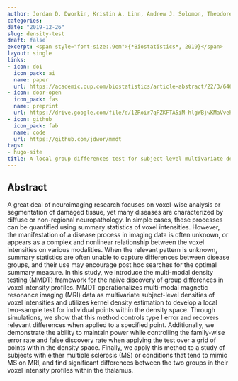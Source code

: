 ```yaml
---
author: Jordan D. Dworkin, Kristin A. Linn, Andrew J. Solomon, Theodore D. Satterthwaite, Armin Raznahan, Rohit Bakshi & Russell T. Shinohara
categories:
date: "2019-12-26"
slug: density-test
draft: false
excerpt: <span style="font-size:.9em">{*Biostatistics*, 2019}</span>
layout: single
links:
- icon: doi
  icon_pack: ai
  name: paper
  url: https://academic.oup.com/biostatistics/article-abstract/22/3/646/5687017
- icon: door-open
  icon_pack: fas
  name: preprint
  url: https://drive.google.com/file/d/1ZRoir7qPZKFTA5iM-hlgWBjwKMaVveh_/view
- icon: github
  icon_pack: fab
  name: code
  url: https://github.com/jdwor/mmdt
tags:
- hugo-site
title: A local group differences test for subject-level multivariate density neuroimaging outcomes
---
```


## Abstract

A great deal of neuroimaging research focuses on voxel-wise analysis or segmentation of damaged tissue, yet many diseases are characterized by diffuse or non-regional neuropathology. In simple cases, these processes can be quantified using summary statistics of voxel intensities. However, the manifestation of a disease process in imaging data is often unknown, or appears as a complex and nonlinear relationship between the voxel intensities on various modalities. When the relevant pattern is unknown, summary statistics are often unable to capture differences between disease groups, and their use may encourage post hoc searches for the optimal summary measure. In this study, we introduce the multi-modal density testing (MMDT) framework for the naive discovery of group differences in voxel intensity profiles. MMDT operationalizes multi-modal magnetic resonance imaging (MRI) data as multivariate subject-level densities of voxel intensities and utilizes kernel density estimation to develop a local two-sample test for individual points within the density space. Through simulations, we show that this method controls type I error and recovers relevant differences when applied to a specified point. Additionally, we demonstrate the ability to maintain power while controlling the family-wise error rate and false discovery rate when applying the test over a grid of points within the density space. Finally, we apply this method to a study of subjects with either multiple sclerosis (MS) or conditions that tend to mimic MS on MRI, and find significant differences between the two groups in their voxel intensity profiles within the thalamus.